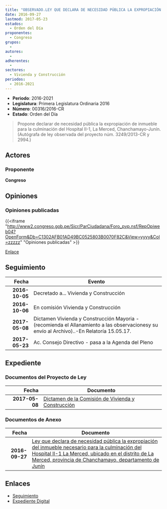 ```yaml
---
title: "OBSERVADO.LEY QUE DECLARA DE NECESIDAD PÚBLICA LA EXPROPIACIÓN DEL INMUEBLE NECESARIO PARA LA CULMINACIÓN DEL HOSPITAL II-I LA MERCED, UBICADO EN EL DISTRITO DE LA MERCED, PROVINCIA DE CHANCHAMAYO, DEPARTAMENTO DE JUNÍN"
date: 2016-09-27
lastmod: 2017-05-23
estados: 
  - Orden del Día
proponentes: 
  - Congreso
grupos: 
  - 
autores: 
  - 
adherentes: 
  - 
sectores: 
  - Vivienda y Construcción
periodos: 
  - 2016-2021
---
```


- **Periodo**: 2016-2021
- **Legislatura**: Primera Legislatura Ordinaria 2016
- **Número**: 00316/2016-CR
- **Estado**: Orden del Día

> Propone declarar de necesidad pública la expropiación de inmueble para la culminación del Hospital II-1, La Merced, Chanchamayo-Junín. (Autógrafa de ley observada del proyecto núm. 3249/2013-CR y 2994.)


## Actores

### Proponente

**Congreso**


## Opiniones

### Opiniones publicadas

{{<iframe "http://www2.congreso.gob.pe/Sicr/ParCiudadana/Foro_pvp.nsf/RepOpiweb04?OpenForm&Db=C1302AFB01AD49BC0525803B0070F82C&View=yyyy&Col=zzzzz" "Opiniones publicadas" >}}

[Enlace](http://www2.congreso.gob.pe/Sicr/ParCiudadana/Foro_pvp.nsf/RepOpiweb04?OpenForm&Db=C1302AFB01AD49BC0525803B0070F82C&View=yyyy&Col=zzzzz)

## Seguimiento

| Fecha | Evento |
|------:|--------|
| **2016-10-05** | Decretado a... Vivienda y Construcción|
| **2016-10-06** | En comisión Vivienda y Construcción|
| **2017-05-08** | Dictamen Vivienda y Construcción Mayoria - (recomienda el Allanamiento a las observacionesy su envío al Archivo)..-En Relatoría 15.05.17.|
| **2017-05-23** | Ac. Consejo Directivo - pasa a la Agenda del Pleno|


## Expediente


### Documentos del Proyecto de Ley

| Fecha | Documento |
|------:|--------|
| **2017-05-08** | [Dictamen de la Comisión de Vivienda y Construcción](http://www.leyes.congreso.gob.pe/Documentos/2016_2021/Dictamenes/Proyectos_de_Ley/00316DC24MAY20170508.pdf) |

### Documentos de Anexo

| Fecha | Documento |
|------:|--------|
| **2016-09-27** | [Ley que declara de necesidad pública la expropiación del inmueble necesario para la culminación del Hospital II-1 La Merced, ubicado en el distrito de La Merced, provincia de Chanchamayo, departamento de Junín](http://www.leyes.congreso.gob.pe/Documentos/2016_2021/Proyectos_de_Ley_y_de_Resoluciones_Legislativas/PL0031620160927..pdf) |

## Enlaces 

- [Seguimiento](http://www2.congreso.gob.pe/Sicr/TraDocEstProc/CLProLey2016.nsf/f7fff46988ca05b1052578e100829cc7/4731fd7d2fe1ff910525803b007952fd?OpenDocument)
- [Expediente Digital](http://www2.congreso.gob.pe/Sicr/TraDocEstProc/CLProLey2016.nsf/f7fff46988ca05b1052578e100829cc7/4731fd7d2fe1ff910525803b007952fd?OpenDocument&Click=05257FB7005EB655.eb71d0cf91d8294e05256cdf006b5706/$Body/0.1C6C)
